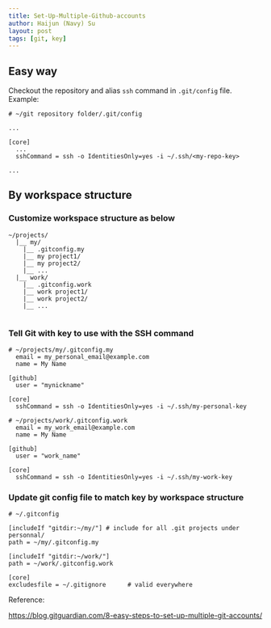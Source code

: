 ```yaml
---
title: Set-Up-Multiple-Github-accounts
author: Haijun (Navy) Su
layout: post
tags: [git, key]
---
```


## Easy way

Checkout the repository and alias `ssh` command in `.git/config` file. Example:

```
# ~/git repository folder/.git/config

...

[core]
  ...
  sshCommand = ssh -o IdentitiesOnly=yes -i ~/.ssh/<my-repo-key>

...
```


## By workspace structure

### Customize workspace structure as below

```
~/projects/
  |__ my/
    |__ .gitconfig.my
    |__ my project1/
    |__ my project2/
    |__ ...
  |__ work/
    |__ .gitconfig.work
    |__ work project1/
    |__ work project2/
    |__ ...
  
```

### Tell Git with key to use with the SSH command

```
# ~/projects/my/.gitconfig.my
  email = my_personal_email@example.com
  name = My Name

[github]
  user = "mynickname"

[core]
  sshCommand = ssh -o IdentitiesOnly=yes -i ~/.ssh/my-personal-key

```


```
# ~/projects/work/.gitconfig.work
  email = my_work_email@example.com
  name = My Name

[github]
  user = "work_name"

[core]
  sshCommand = ssh -o IdentitiesOnly=yes -i ~/.ssh/my-work-key

```

### Update git config file to match key by workspace structure

```
# ~/.gitconfig
 
[includeIf "gitdir:~/my/"] # include for all .git projects under personnal/ 
path = ~/my/.gitconfig.my
 
[includeIf "gitdir:~/work/"]
path = ~/work/.gitconfig.work
 
[core]
excludesfile = ~/.gitignore      # valid everywhere

```

Reference:

<https://blog.gitguardian.com/8-easy-steps-to-set-up-multiple-git-accounts/>
